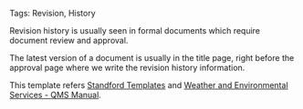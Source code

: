 Tags: Revision, History

Revision history is usually seen in formal documents which require document review and approval. 

The latest version of a document is usually in the title page, right before the approval page where we write the revision history information.

This template refers [Standford Templates] and [Weather and Environmental Services - QMS Manual]. 

[Weather and Environmental Services - QMS Manual]:http://www.wmo.int/pages/prog/hwrp/qmf-h/documents/qmsdoc/Q3-423-01-Document%20Format%20and%20Revisions.pdf

[Standford Templates]:https://docs.google.com/document/d/1T84D2_TtsCyNG2dQHvdg9m0OWLbbmZsvnYDpzgRZz_w/edit
